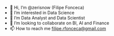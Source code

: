- 👋 Hi, I’m @zerisnow (Filipe Fonceca)
- 👀 I’m interested in Data Science
- 🌱 I’m Data Analyst and Data Scientist
- 💞️ I’m looking to collaborate on BI, AI and Finance
- 📫 How to reach me filipe.rfonceca@gmail.com

<!---
zerisnow/zerisnow is a ✨ special ✨ repository because its `README.md` (this file) appears on your GitHub profile.
You can click the Preview link to take a look at your changes.
--->
